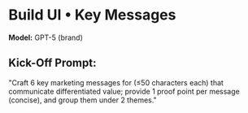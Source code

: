 # Build UI • Key Messages

**Model:** GPT-5 (brand)

## Kick-Off Prompt:

"Craft 6 key marketing messages for **<n>** (≤50 characters each) that communicate differentiated value; provide 1 proof point per message (concise), and group them under 2 themes."
